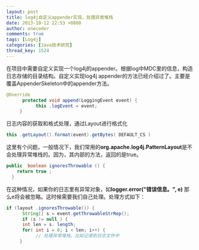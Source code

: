 ```yaml
---
layout: post
title: log4j自定义appender实现，处理异常堆栈
date: 2013-10-12 22:53 +0800
author: onecoder
comments: true
tags: [Log4j]
categories: [Java技术研究]
thread_key: 1524
---
```

在项目中需要自定义实现一个log4j的appender。根据log中MDC里的信息，构造日志存储的目录结构。自定义实现log4j appender的方法已经介绍过了。主要是覆盖AppenderSkeleton中的appender方法。

```java
@Override
      protected void append(LoggingEvent event) {
           this .logEvent = event;
     }
```

日志内容的获取和格式处理，通过Layout进行格式化

```java
this .getLayout().format(event).getBytes( DEFAULT_CS )
```

这里有个问题，一般情况下，我们常用的**org.apache.log4j.PatternLayout**是不会处理异常堆栈的。因为，其内部的方法，返回的是true。

```java
public  boolean ignoresThrowable () {
    return true ;
  }
```

在这种情况，如果你的日志里有异常对象，如**logger.error("错误信息。", e)** 那么e将会被忽略。这时候需要我们自己处理。处理方式如下：

```java
if (layout .ignoresThrowable()) {
      String[] s = event.getThrowableStrRep();
      if (s != null ) {
      int len = s. length;
      for( int i = 0; i < len; i++) {
           // 处理异常堆栈，比如记录到日志文件中
     }
```